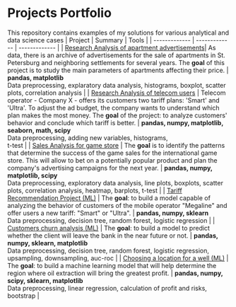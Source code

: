 # Projects Portfolio
This repository contains examples of my solutions for various analytical and data science cases
| Project | Summary | Tools |
| ------------- | ------------- | ------------- |
| [Research Analysis of apartment advertisements](https://github.com/Nicole0608/Projects_Portfolio/blob/main/Projects/Apartments_Project.ipynb)| As data, there is an archive of advertisements for the sale of apartments in St. Petersburg and neighboring settlements for several years. The **goal** of this project is to study the main parameters of apartments affecting their price. | **pandas, matplotlib** <br /> Data preprocessing, explaratory data analysis, histograms, boxplot, scatter plots, correlation analysis |
| [Research Analysis of telecom users](https://github.com/Nicole0608/Projects_Portfolio/blob/main/Projects/Tariffs_Project.ipynb)  | Telecom operator - Company X - offers its customers two tariff plans: 'Smart' and 'Ultra'. To adjust the ad budget, the company wants to understand which plan makes the most money. The **goal** of the project: to analyze customers' behavior and conclude which tariff is better.  | **pandas, numpy, matplotlib, seaborn, math, scipy** <br />  Data preprocessing, adding new variables, histograms, <br /> t-test |
| [Sales Analysis for game store](https://github.com/Nicole0608/Projects_Portfolio/blob/main/Projects/Sales_Analysis.ipynb)  | The **goal** is to identify the patterns that determine the success of the game sales for the international game store. This will allow to bet on a potentially popular product and plan the company's advertising campaigns for the next year.  | **pandas, numpy, matplotlib, scipy** <br /> Data preprocessing, exploratory data analysis, line plots, boxplots, scatter plots, correlation analysis, heatmap, barplots, t-test |
| [Tariff Recommendation Project (ML)](https://github.com/Nicole0608/Projects_Portfolio/blob/main/Projects/Tariff_Recommendation_Project.ipynb)  | The **goal**: to build a model capable of analyzing the behavior of customers of the mobile operator "Megaline" and offer users a new tariff: "Smart" or "Ultra".  | **pandas, numpy, sklearn** <br /> Data preprocessing, decision tree, random forest, logistic regression |
| [Customers churn analysis (ML)](https://github.com/Nicole0608/Projects_Portfolio/blob/main/Projects/Customers_Churn.ipynb)  | The **goal**: to build a model to predict whether the client will leave the bank in the near future or not. | **pandas, numpy, sklearn, matplotlib** <br /> Data preprocessing, decision tree, random forest, logistic regression, upsampling, downsampling, auc-roc |
| [Choosing a location for a well (ML)](https://github.com/Nicole0608/Projects_Portfolio/blob/main/Projects/Well's_Location.ipynb)  | The **goal**: to build a machine learning model that will help determine the region where oil extraction will bring the greatest profit. | **pandas, numpy, scipy, sklearn, matplotlib** <br /> Data preprocessing, linear regression, calculation of profit and risks, bootstrap |
